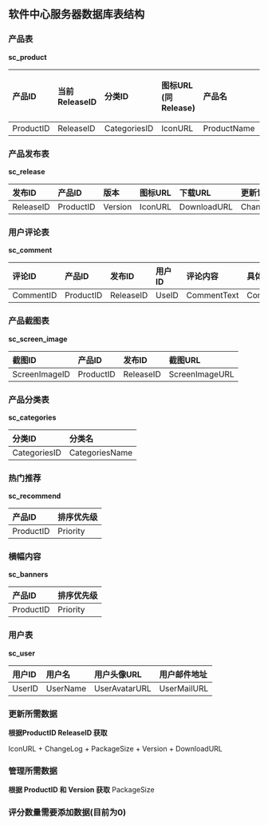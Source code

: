 ## 软件中心服务器数据库表结构
### 产品表
**sc_product**

| 产品ID | 当前ReleaseID | 分类ID | 图标URL (同Release) | 产品名 | 厂家名 | 厂家主页 | 产品说明 | 产品总评分 | 评分数量 |
| :--- | :--- | :--- | :--- | :--- | :--- | :--- | :--| :--- | :--- |
| ProductID | ReleaseID |  CategoriesID | IconURL | ProductName | VendorName | URL | ProductDescription | ProductGrade | GradeCount |

### 产品发布表
**sc_release**

| 发布ID | 产品ID | 版本 | 图标URL | 下载URL | 更新记录 | 包类型 | 安装包大小 | 发布评分 |评分数量 |
| :--- | :--- | :--- | :--- | :--- | :--- | :--- | :--- | :--- | :--- |
| ReleaseID | ProductID | Version | IconURL | DownloadURL | ChangeLog | PackageType | PackageSize | ReleaseGrade | GradeCount |

### 用户评论表
**sc_comment**

| 评论ID | 产品ID | 发布ID | 用户ID | 评论内容 | 具体评分 | 评论时间 |
| :--- | :--- | :--- | :--- | :--- | :--- | :--- |
| CommentID | ProductID | ReleaseID | UseID | CommentText | CommentGrade | ComentDate |

### 产品截图表
**sc_screen_image**

| 截图ID | 产品ID | 发布ID | 截图URL |
| :--- | :--- | :--- | :--- |
| ScreenImageID | ProductID | ReleaseID | ScreenImageURL |

### 产品分类表
**sc_categories**

| 分类ID | 分类名 |
| :--- | :--- |
| CategoriesID | CategoriesName |

### 热门推荐
**sc_recommend**

| 产品ID | 排序优先级 |
| :--- | :--- | 
| ProductID | Priority |

### 横幅内容
**sc_banners**

| 产品ID | 排序优先级 |
| :--- | :--- | 
| ProductID | Priority |

### 用户表
**sc_user**

| 用户ID | 用户名 | 用户头像URL | 用户邮件地址|
| :--- | :--- | :--- | :--- |
| UserID |  UserName| UserAvatarURL |  UserMailURL |


### 更新所需数据
**根据ProductID  ReleaseID 获取**

IconURL + ChangeLog + PackageSize + Version + DownloadURL

### 管理所需数据
**根据 ProductID 和 Version 获取**
PackageSize

### 评分数量需要添加数据(目前为0)


